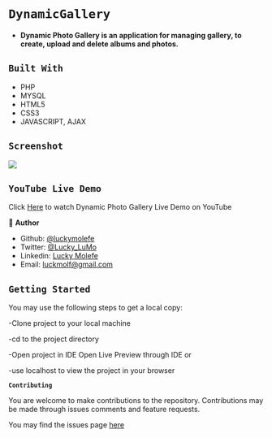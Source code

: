 # `DynamicGallery`

- __Dynamic Photo Gallery is an application for managing gallery, to create, upload and delete albums and photos.__

## `Built With`

- PHP
- MYSQL
- HTML5
- CSS3
- JAVASCRIPT, AJAX


## `Screenshot`
![](BestHealth/tree/health/portfolio/besthealth_home.PNG)

<!--
## `Live Demo`
 Click [here](https://mystifying-tereshkova-9e3c32.netlify.app) for Live Demo
 -->
 
 ## `YouTube Live Demo`
 Click [Here](https://www.youtube.com/watch?v=ItnpUoOs1dI) to watch Dynamic Photo Gallery Live Demo on YouTube

 
 👤 **Author**

- Github: [@luckymolefe](https://github.com/luckymolefe)
- Twitter: [@Lucky_LuMo](https://twitter.com/Lucky_LuMo)
- Linkedin: [Lucky Molefe](https://www.linkedin.com/in/luck-molefe-02767092/)
- Email: luckmolf@gmail.com

## `Getting Started`

You may use the following steps to get a local copy:

-Clone project to your local machine 

-cd to the project directory 

-Open project in IDE Open Live Preview through IDE or

-use localhost to view the project in your browser

**`Contributing`**

You are welcome to make contributions to the repository. Contributions may be made through issues comments and feature requests.

You may find the issues page [here](https://github.com/luckymolefe/DynamicGallery/issues)
